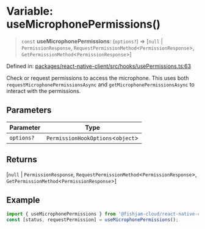 # Variable: useMicrophonePermissions()

> `const` **useMicrophonePermissions**: (`options?`) => \[`null` \| `PermissionResponse`, `RequestPermissionMethod`\<`PermissionResponse`\>, `GetPermissionMethod`\<`PermissionResponse`\>\]

Defined in: [packages/react-native-client/src/hooks/usePermissions.ts:63](https://github.com/fishjam-cloud/mobile-client-sdk/blob/b59d08631f5fbe1fa162c766a63916c14024e0d4/packages/react-native-client/src/hooks/usePermissions.ts#L63)

Check or request permissions to access the microphone.
This uses both `requestMicrophonePermissionsAsync` and `getMicrophonePermissionsAsync` to interact with the permissions.

## Parameters

| Parameter | Type |
| ------ | ------ |
| `options?` | `PermissionHookOptions`\<`object`\> |

## Returns

\[`null` \| `PermissionResponse`, `RequestPermissionMethod`\<`PermissionResponse`\>, `GetPermissionMethod`\<`PermissionResponse`\>\]

## Example

```ts
import { useMicrophonePermissions } from '@fishjam-cloud/react-native-client';
const [status, requestPermission] = useMicrophonePermissions();
```
